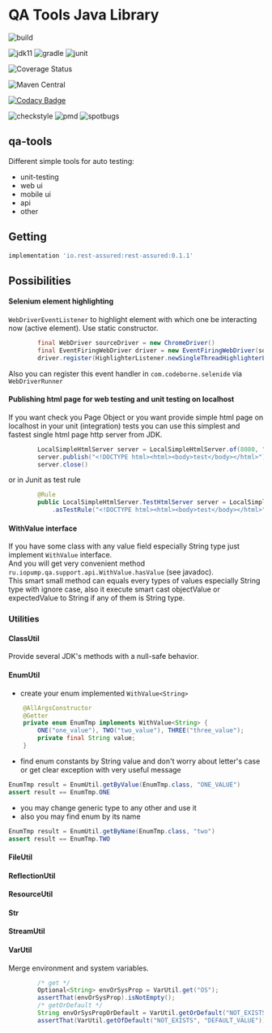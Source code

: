 QA Tools Java Library
=================================
![build](https://github.com/kochetkov-ma/qa-tools/workflows/Build%20/%20Make%20Release%20/%20Publish%20to%20OSS/badge.svg?branch=master)  

![jdk11](https://camo.githubusercontent.com/f3886a668d85acf93f6fec0beadcbb40a5446014/68747470733a2f2f696d672e736869656c64732e696f2f62616467652f6a646b2d31312d7265642e737667)
![gradle](https://camo.githubusercontent.com/f7b6b0146f2ee4c36d3da9fa18d709301d91f811/68747470733a2f2f696d672e736869656c64732e696f2f62616467652f746f6f6c2d677261646c652d626c75652e737667)
![junit](https://camo.githubusercontent.com/d2ba89c41121d7c6223c1ad926380235cf95ef82/68747470733a2f2f696d672e736869656c64732e696f2f62616467652f6a756e69742d706c6174666f726d2d627269676874677265656e2e737667)  

![Coverage Status](https://coveralls.io/repos/github/kochetkov-ma/qa-tools/badge.svg?branch=master)  

![Maven Central](https://maven-badges.herokuapp.com/maven-central/ru.iopump.qa/qa-tools/badge.svg)  

[![Codacy Badge](https://api.codacy.com/project/badge/Grade/d6bb880cecb44f7db5f57c8ae54234b8)](https://app.codacy.com/manual/kochetkov-ma/qa-tools?utm_source=github.com&utm_medium=referral&utm_content=kochetkov-ma/qa-tools&utm_campaign=Badge_Grade_Dashboard)  

![checkstyle](https://img.shields.io/badge/checkstyle-google-blue)
![pmd](https://img.shields.io/badge/pmd-passed-green)
![spotbugs](https://img.shields.io/badge/spotbugs-passed-green)

## qa-tools
Different simple tools for auto testing:
- unit-testing
- web ui
- mobile ui
- api
- other

## Getting
```groovy
implementation 'io.rest-assured:rest-assured:0.1.1'
```

## Possibilities 
#### Selenium element highlighting
`WebDriverEventListener` to highlight element with which one be interacting now (active element).
Use static constructor.
```java
        final WebDriver sourceDriver = new ChromeDriver()
        final EventFiringWebDriver driver = new EventFiringWebDriver(sourceDriver);
        driver.register(HighlighterListener.newSingleThreadHighlighterListener());
```
Also you can register this event handler in `com.codeborne.selenide` via `WebDriverRunner`
#### Publishing html page for web testing and unit testing on localhost
If you want check you Page Object or you want provide simple html page on localhost in your unit (integration) tests
you can use this simplest and fastest single html page http server from JDK.
```java
        LocalSimpleHtmlServer server = LocalSimpleHtmlServer.of(8080, "/");
        server.publish("<!DOCTYPE html><html><body>test</body></html>");
        server.close()      
``` 
or in Junit as test rule
```java
        @Rule
        public LocalSimpleHtmlServer.TestHtmlServer server = LocalSimpleHtmlServer.of(8080, "/")
            .asTestRule("<!DOCTYPE html><html><body>test</body></html>");      
``` 
#### WithValue interface
If you have some class with any value field especially String type just implement `WithValue` interface.  
And you will get very convenient method `ru.iopump.qa.support.api.WithValue.hasValue` (see javadoc).  
This smart small method can equals every types of values especially String type with ignore case, 
also it execute smart cast objectValue or expectedValue to String if any of them is String type.    

### Utilities
#### ClassUtil
Provide several JDK's methods with a null-safe behavior.
#### EnumUtil
- create your enum implemented `WithValue<String>`
```java
    @AllArgsConstructor
    @Getter
    private enum EnumTmp implements WithValue<String> {
        ONE("one_value"), TWO("two_value"), THREE("three_value");
        private final String value;
    }
```
- find enum constants by String value and don't worry about letter's case or get clear exception with very useful message
 ```java
EnumTmp result = EnumUtil.getByValue(EnumTmp.class, "ONE_VALUE")
assert result == EnumTmp.ONE
```
- you may change generic type to any other and use it
- also you may find enum by its name
```java
EnumTmp result = EnumUtil.getByName(EnumTmp.class, "two")
assert result == EnumTmp.TWO
```
#### FileUtil

#### ReflectionUtil

#### ResourceUtil

#### Str

#### StreamUtil

#### VarUtil
Merge environment and system variables.  
```java
        /* get */
        Optional<String> envOrSysProp = VarUtil.get("OS");
        assertThat(envOrSysProp).isNotEmpty();
        /* getOrDefault */
        String envOrSysPropOrDefault = VarUtil.getOrDefault("NOT_EXISTS", "DEFAULT_VALUE") // can be null
        assertThat(VarUtil.getOfDefault("NOT_EXISTS", "DEFAULT_VALUE")).isEqualTo("DEFAULT_VALUE");
```
